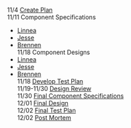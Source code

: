 11/4 [Create Plan](https://github.com/cs181f/project3/issues/1)  
11/11 Component Specifications  
* [Linnea](https://github.com/cs181f/project3/issues/2)  
* [Jesse](https://github.com/cs181f/project3/issues/4)  
* [Brennen](https://github.com/cs181f/project3/issues/3)  
11/18 Component Designs  
* [Linnea](https://github.com/cs181f/project3/issues/5)  
* [Jesse](https://github.com/cs181f/project3/issues/6)  
* [Brennen](https://github.com/cs181f/project3/issues/7)  
11/18 [Develop Test Plan](https://github.com/cs181f/project3/issues/8)  
11/19-11/30 [Design Review](https://github.com/cs181f/project3/issues/9)  
11/30 [Final Component Specifications](https://github.com/cs181f/project3/issues/10)  
12/01 [Final Design](https://github.com/cs181f/project3/issues/11)  
12/02 [Final Test Plan](https://github.com/cs181f/project3/issues/12)  
12/02 [Post Mortem](https://github.com/cs181f/project3/issues/13)  